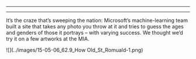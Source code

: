 ****

****

It’s the craze that’s sweeping the nation: Microsoft’s machine-learning team built a site that takes any photo you throw at it and tries to guess the ages and genders of those it portrays – with varying success. We thought we’d try it on a few artworks at the MIA.

![](../images/15-05-06_62.9_How Old_St_Romuald-1.png)
